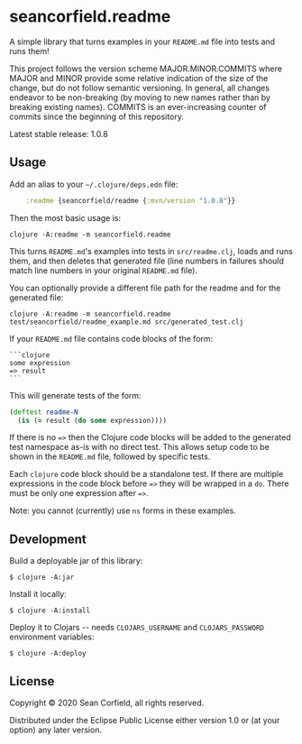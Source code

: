 # seancorfield.readme

A simple library that turns examples in your `README.md` file into tests and runs them!

This project follows the version scheme MAJOR.MINOR.COMMITS where MAJOR and MINOR provide some relative indication of the size of the change, but do not follow semantic versioning. In general, all changes endeavor to be non-breaking (by moving to new names rather than by breaking existing names). COMMITS is an ever-increasing counter of commits since the beginning of this repository.

Latest stable release: 1.0.8

## Usage

Add an alias to your `~/.clojure/deps.edn` file:

```clojure
    :readme {seancorfield/readme {:mvn/version "1.0.8"}}
```

Then the most basic usage is:

    clojure -A:readme -m seancorfield.readme

This turns `README.md`'s examples into tests in `src/readme.clj`, loads and runs them, and then deletes that generated file (line numbers in failures should match line numbers in your original `README.md` file).

You can optionally provide a different file path for the readme and for the generated file:

    clojure -A:readme -m seancorfield.readme test/seancorfield/readme_example.md src/generated_test.clj

If your `README.md` file contains code blocks of the form:

    ```clojure
    some expression
    => result
    ```

This will generate tests of the form:

```clojure
(deftest readme-N
  (is (= result (do some expression))))
```

If there is no `=>` then the Clojure code blocks will be added to the generated test namespace as-is with no direct test. This allows setup code to be shown in the `README.md` file, followed by specific tests.

Each `clojure` code block should be a standalone test. If there are multiple expressions in the code block before `=>` they will be wrapped in a `do`. There must be only one expression after `=>`.

Note: you cannot (currently) use `ns` forms in these examples.

## Development

Build a deployable jar of this library:

    $ clojure -A:jar

Install it locally:

    $ clojure -A:install

Deploy it to Clojars -- needs `CLOJARS_USERNAME` and `CLOJARS_PASSWORD` environment variables:

    $ clojure -A:deploy

## License

Copyright © 2020 Sean Corfield, all rights reserved.

Distributed under the Eclipse Public License either version 1.0 or (at
your option) any later version.
